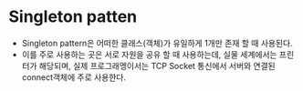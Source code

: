 # Singleton patten

- Singleton pattern은 어떠한 클래스(객체)가 유일하게 1개만 존재 할 때 사용된다.
- 이를 주로 사용하는 곳은 서로 자원을 공유 할 때 사용하는데, 실물 세계에서는 프린터가 해당되며, 실제 프로그래멩이서는 TCP Socket 통신에서 서버와 연결된 connect객체에 주로 사용한다.
